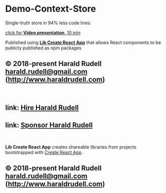 # Demo-Context-Store

Single-truth store in 94% less code lines

[click for **Video presentation**, 10 min](https://youtu.be/KVaOVjiH2SQ)

Published using **[Lib Create React App](https://www.npmjs.com/package/lib-create-react-app)** that allows React components to be publicly published as npm packages

## © 2018-present Harald Rudell <harald.rudell@gmail.com> (http://www.haraldrudell.com)

&emsp;

## link: [Hire Harald Rudell](https://hire.surge.sh/)

## link: [Sponsor Harald Rudell](https://www.gofundme.com/san-francisco-revenge-crime-victim/)

&emsp;

**Lib Create React App** creates shareable libraries from projects bootstrapped with [Create React App](https://github.com/facebook/create-react-app).

## © 2018-present Harald Rudell <harald.rudell@gmail.com> (http://www.haraldrudell.com)
